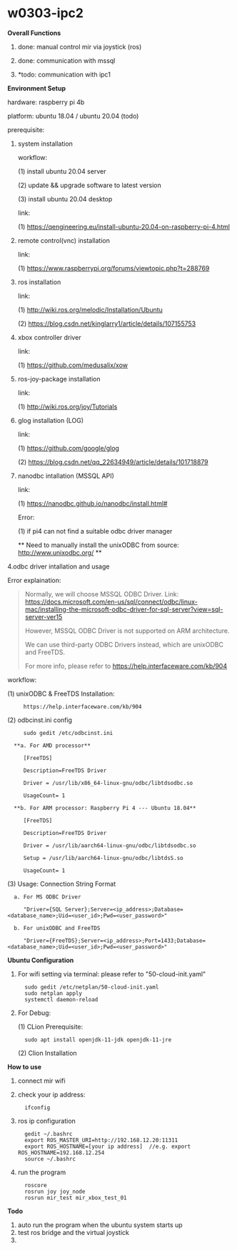 # w0303-ipc2

**Overall Functions**

1. done: manual control mir via joystick (ros)

2. done: communication with mssql

3. *todo: communication with ipc1


**Environment Setup**

hardware: raspberry pi 4b

platform: ubuntu 18.04 / ubuntu 20.04 (todo)

prerequisite:

1. system installation

   workflow:

   (1) install ubuntu 20.04 server 

   (2) update && upgrade software to latest version

   (3) install ubuntu 20.04 desktop
   
   link: 
   
   (1) https://qengineering.eu/install-ubuntu-20.04-on-raspberry-pi-4.html
    
2. remote control(vnc) installation

   link: 
   
   (1) https://www.raspberrypi.org/forums/viewtopic.php?t=288769

3. ros installation
   
   link: 
   
   (1) http://wiki.ros.org/melodic/Installation/Ubuntu
   
   (2) https://blog.csdn.net/kinglarry1/article/details/107155753
   
4. xbox controller driver

   link: 
   
   (1) https://github.com/medusalix/xow
   
5. ros-joy-package installation

   link: 
   
   (1) http://wiki.ros.org/joy/Tutorials
   
6. glog installation (LOG)
   
   link:
   
   (1) https://github.com/google/glog

   (2) https://blog.csdn.net/qq_22634949/article/details/101718879

3. nanodbc intallation (MSSQL API)

   link:

   (1) https://nanodbc.github.io/nanodbc/install.html#
   
   Error:
         
   (1) if pi4 can not find a suitable odbc driver manager
         
   ** Need to manually install the unixODBC from source: http://www.unixodbc.org/ **

4.odbc driver intallation and usage
      
   Error explaination:
   
   >Normally, we will choose MSSQL ODBC Driver. 
   >Link:  https://docs.microsoft.com/en-us/sql/connect/odbc/linux-mac/installing-the-microsoft-odbc-driver-for-sql-server?view=sql-server-ver15
   >
   > However, MSSQL ODBC Driver is not supported on ARM architecture. 
   > 
   > We can use third-party ODBC Drivers instead, which are unixODBC and FreeTDS. 
   > 
   > For more info, please refer to https://help.interfaceware.com/kb/904
  
   workflow:
   
   (1) unixODBC & FreeTDS Installation: 
      
         https://help.interfaceware.com/kb/904

   (2) odbcinst.ini config

         sudo gedit /etc/odbcinst.ini

      **a. For AMD processor** 
      
         [FreeTDS]
      
         Description=FreeTDS Driver
      
         Driver = /usr/lib/x86_64-linux-gnu/odbc/libtdsodbc.so
      
         UsageCount= 1

      **b. For ARM processor: Raspberry Pi 4 --- Ubuntu 18.04** 
      
         [FreeTDS]
      
         Description=FreeTDS Driver
      
         Driver = /usr/lib/aarch64-linux-gnu/odbc/libtdsodbc.so
      
         Setup = /usr/lib/aarch64-linux-gnu/odbc/libtdsS.so
      
         UsageCount= 1    

   (3) Usage: Connection String Format

      a. For MS ODBC Driver
      
         "Driver={SQL Server};Server=<ip_address>;Database=<database_name>;Uid=<user_id>;Pwd=<user_password>"
      
      b. For unixODBC and FreeTDS
   
         "Driver={FreeTDS};Server=<ip_address>;Port=1433;Database=<database_name>;Uid=<user_id>;Pwd=<user_password>"

**Ubuntu Configuration**

1. For wifi setting via terminal: please refer to "50-cloud-init.yaml" 

         sudo gedit /etc/netplan/50-cloud-init.yaml
         sudo netplan apply
         systemctl daemon-reload
      
2. For Debug:

   (1) CLion Prerequisite: 
   
         sudo apt install openjdk-11-jdk openjdk-11-jre
      
   (2) Clion Installation

**How to use**

1. connect mir wifi
2. check your ip address: 
            
         ifconfig
   
3. ros ip configuration
   
         gedit ~/.bashrc
         export ROS_MASTER_URI=http://192.168.12.20:11311
         export ROS_HOSTNAME=[your ip address]  //e.g. export ROS_HOSTNAME=192.168.12.254
         source ~/.bashrc
4. run the program 

         roscore
         rosrun joy joy_node
         rosrun mir_test mir_xbox_test_01
         
**Todo**

1. auto run the program when the ubuntu system starts up
2. test ros bridge and the virtual joystick
3. 
